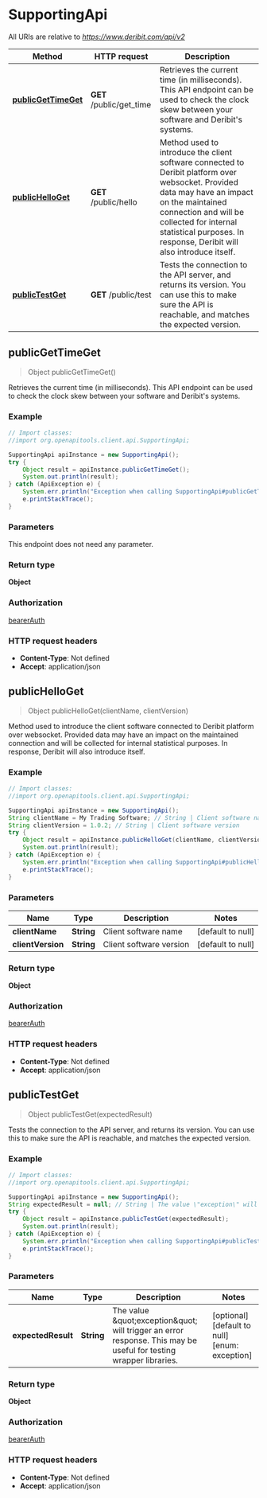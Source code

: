 # SupportingApi

All URIs are relative to *https://www.deribit.com/api/v2*

Method | HTTP request | Description
------------- | ------------- | -------------
[**publicGetTimeGet**](SupportingApi.md#publicGetTimeGet) | **GET** /public/get_time | Retrieves the current time (in milliseconds). This API endpoint can be used to check the clock skew between your software and Deribit&#39;s systems.
[**publicHelloGet**](SupportingApi.md#publicHelloGet) | **GET** /public/hello | Method used to introduce the client software connected to Deribit platform over websocket. Provided data may have an impact on the maintained connection and will be collected for internal statistical purposes. In response, Deribit will also introduce itself.
[**publicTestGet**](SupportingApi.md#publicTestGet) | **GET** /public/test | Tests the connection to the API server, and returns its version. You can use this to make sure the API is reachable, and matches the expected version.



## publicGetTimeGet

> Object publicGetTimeGet()

Retrieves the current time (in milliseconds). This API endpoint can be used to check the clock skew between your software and Deribit&#39;s systems.

### Example

```java
// Import classes:
//import org.openapitools.client.api.SupportingApi;

SupportingApi apiInstance = new SupportingApi();
try {
    Object result = apiInstance.publicGetTimeGet();
    System.out.println(result);
} catch (ApiException e) {
    System.err.println("Exception when calling SupportingApi#publicGetTimeGet");
    e.printStackTrace();
}
```

### Parameters

This endpoint does not need any parameter.

### Return type

**Object**

### Authorization

[bearerAuth](../README.md#bearerAuth)

### HTTP request headers

- **Content-Type**: Not defined
- **Accept**: application/json


## publicHelloGet

> Object publicHelloGet(clientName, clientVersion)

Method used to introduce the client software connected to Deribit platform over websocket. Provided data may have an impact on the maintained connection and will be collected for internal statistical purposes. In response, Deribit will also introduce itself.

### Example

```java
// Import classes:
//import org.openapitools.client.api.SupportingApi;

SupportingApi apiInstance = new SupportingApi();
String clientName = My Trading Software; // String | Client software name
String clientVersion = 1.0.2; // String | Client software version
try {
    Object result = apiInstance.publicHelloGet(clientName, clientVersion);
    System.out.println(result);
} catch (ApiException e) {
    System.err.println("Exception when calling SupportingApi#publicHelloGet");
    e.printStackTrace();
}
```

### Parameters


Name | Type | Description  | Notes
------------- | ------------- | ------------- | -------------
 **clientName** | **String**| Client software name | [default to null]
 **clientVersion** | **String**| Client software version | [default to null]

### Return type

**Object**

### Authorization

[bearerAuth](../README.md#bearerAuth)

### HTTP request headers

- **Content-Type**: Not defined
- **Accept**: application/json


## publicTestGet

> Object publicTestGet(expectedResult)

Tests the connection to the API server, and returns its version. You can use this to make sure the API is reachable, and matches the expected version.

### Example

```java
// Import classes:
//import org.openapitools.client.api.SupportingApi;

SupportingApi apiInstance = new SupportingApi();
String expectedResult = null; // String | The value \"exception\" will trigger an error response. This may be useful for testing wrapper libraries.
try {
    Object result = apiInstance.publicTestGet(expectedResult);
    System.out.println(result);
} catch (ApiException e) {
    System.err.println("Exception when calling SupportingApi#publicTestGet");
    e.printStackTrace();
}
```

### Parameters


Name | Type | Description  | Notes
------------- | ------------- | ------------- | -------------
 **expectedResult** | **String**| The value \&quot;exception\&quot; will trigger an error response. This may be useful for testing wrapper libraries. | [optional] [default to null] [enum: exception]

### Return type

**Object**

### Authorization

[bearerAuth](../README.md#bearerAuth)

### HTTP request headers

- **Content-Type**: Not defined
- **Accept**: application/json

